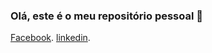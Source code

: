 ### Olá, este é o meu repositório pessoal 👋

<!--

- 🌱 Atualmente estou cursando etec(Desenvolvimento de sistema)...
- 📫 Email:kayky7277@gmail.com
-Cursos em geral:Informática básica, espanhol(nivel médio), javascript básico, Linguagem de programação C básica.
-->
[Facebook](https://www.facebook.com/kayky.matossantana).
[linkedin](https://www.linkedin.com/in/kayky-matos-santana-0911991a6/).
